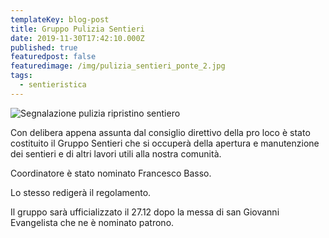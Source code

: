 ```yaml
---
templateKey: blog-post
title: Gruppo Pulizia Sentieri
date: 2019-11-30T17:42:10.000Z
published: true
featuredpost: false
featuredimage: /img/pulizia_sentieri_ponte_2.jpg
tags:
  - sentieristica
---
```


![Segnalazione pulizia ripristino sentiero](./img/pulizia_sentieri_ponte_1.jpg)


Con delibera appena assunta dal consiglio direttivo della pro loco è stato costituito il Gruppo Sentieri che si occuperà della apertura e manutenzione dei sentieri e di altri lavori utili alla nostra comunità.

Coordinatore è stato nominato Francesco Basso. 

Lo stesso redigerà il regolamento.

Il gruppo sarà ufficializzato il 27.12 dopo la messa di san Giovanni Evangelista che ne è nominato patrono.
